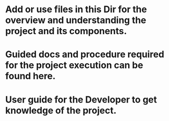 # Add or use files in this Dir for the overview and understanding the project and its components.
# Guided docs and procedure required for the project execution can be found here.
# User guide for the Developer to get knowledge of the project.